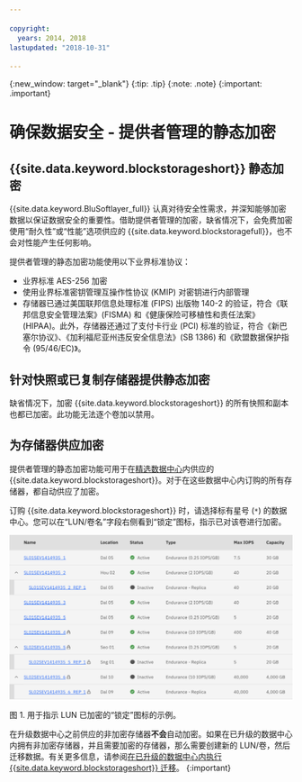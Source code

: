 ```yaml
---

copyright:
  years: 2014, 2018
lastupdated: "2018-10-31"

---
```

{:new_window: target="_blank"}
{:tip: .tip}
{:note: .note}
{:important: .important}

# 确保数据安全 - 提供者管理的静态加密

## {{site.data.keyword.blockstorageshort}} 静态加密

{{site.data.keyword.BluSoftlayer_full}} 认真对待安全性需求，并深知能够加密数据以保证数据安全的重要性。借助提供者管理的加密，缺省情况下，会免费加密使用“耐久性”或“性能”选项供应的 {{site.data.keyword.blockstoragefull}}，也不会对性能产生任何影响。

提供者管理的静态加密功能使用以下业界标准协议：

* 业界标准 AES-256 加密
* 使用业界标准密钥管理互操作性协议 (KMIP) 对密钥进行内部管理
* 存储器已通过美国联邦信息处理标准 (FIPS) 出版物 140-2 的验证，符合《联邦信息安全管理法案》(FISMA) 和《健康保险可移植性和责任法案》(HIPAA)。此外，存储器还通过了支付卡行业 (PCI) 标准的验证，符合《新巴塞尔协议》、《加利福尼亚州违反安全信息法》(SB 1386) 和《欧盟数据保护指令 (95/46/EC)》。

## 针对快照或已复制存储器提供静态加密  

缺省情况下，加密 {{site.data.keyword.blockstorageshort}} 的所有快照和副本也都已加密。此功能无法逐个卷加以禁用。

## 为存储器供应加密

提供者管理的静态加密功能可用于在[精选数据中心](new-ibm-block-and-file-storage-location-and-features.html)内供应的 {{site.data.keyword.blockstorageshort}}。对于在这些数据中心内订购的所有存储器，都自动供应了加密。

订购 {{site.data.keyword.blockstorageshort}} 时，请选择标有星号 (`*`) 的数据中心。您可以在“LUN/卷名”字段右侧看到“锁定”图标，指示已对该卷进行加密。

![“锁定”图标指示 LUN 已加密](/images/encryptedstorage.png)
<caption>图 1. 用于指示 LUN 已加密的“锁定”图标的示例。</caption>



在升级数据中心之前供应的非加密存储器**不会**自动加密。如果在已升级的数据中心内拥有非加密存储器，并且需要加密的存储器，那么需要创建新的 LUN/卷，然后迁移数据。有关更多信息，请参阅[在已升级的数据中心内执行 {{site.data.keyword.blockstorageshort}} 迁移](migrate-block-storage-encrypted-block-storage.html)。
{:important}
